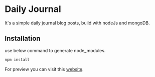 # Daily Journal

It's a simple daily journal blog posts, build with nodeJs and mongoDB.

## Installation

use below command to generate node_modules.

```bash
npm install
```

For preview you can visit this [website](https://intense-tundra-23021.herokuapp.com/).
